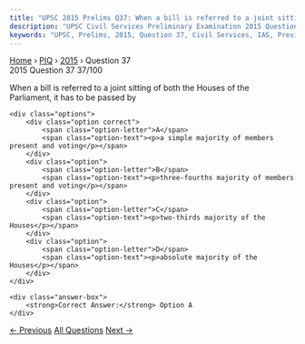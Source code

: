 ```yaml
---
title: "UPSC 2015 Prelims Q37: When a bill is referred to a joint sitting of both the House..."
description: "UPSC Civil Services Preliminary Examination 2015 Question 37 with options and answer"
keywords: "UPSC, Prelims, 2015, Question 37, Civil Services, IAS, Previous Year Questions"
---
```


<nav class="breadcrumb">
    <a href="../../">Home</a>
    <span>›</span>
    <a href="../">PIQ</a>
    <span>›</span>
    <a href="./">2015</a>
    <span>›</span>
    <span>Question 37</span>
</nav>

<div class="question-header">
    <div class="question-meta">
        <span class="year-badge">2015</span>
        <span class="question-number">Question 37</span>
        <span class="progress">37/100</span>
    </div>
    <div class="progress-bar">
        <div class="progress-fill" style="width: 37.0%"></div>
    </div>
</div>

<div class="question-content">
    <div class="question-text">
        <p>When a bill is referred to a joint sitting of both the Houses of the<br />
Parliament, it has to be passed by</p>
    </div>
    
    <div class="options">
        <div class="option correct">
            <span class="option-letter">A</span>
            <span class="option-text"><p>a simple majority of members present and voting</p></span>
        </div>
        <div class="option">
            <span class="option-letter">B</span>
            <span class="option-text"><p>three-fourths majority of members present and voting</p></span>
        </div>
        <div class="option">
            <span class="option-letter">C</span>
            <span class="option-text"><p>two-thirds majority of the Houses</p></span>
        </div>
        <div class="option">
            <span class="option-letter">D</span>
            <span class="option-text"><p>absolute majority of the Houses</p></span>
        </div>
    </div>

    <div class="answer-box">
        <strong>Correct Answer:</strong> Option A
    </div>
</div>

<div class="question-nav">
    <a href="../q036-consider-the-following-rivers-1-vamsadhara-2-indra/" class="nav-btn prev">← Previous</a>
    <a href="../" class="nav-btn center">All Questions</a>
    <a href="../q038-which-one-of-the-following-regions-of-indian-has-a/" class="nav-btn next">Next →</a>
</div>
